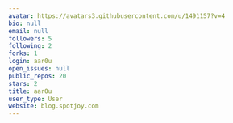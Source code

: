 ```yaml
---
avatar: https://avatars3.githubusercontent.com/u/1491157?v=4
bio: null
email: null
followers: 5
following: 2
forks: 1
login: aar0u
open_issues: null
public_repos: 20
stars: 2
title: aar0u
user_type: User
website: blog.spotjoy.com
---
```

